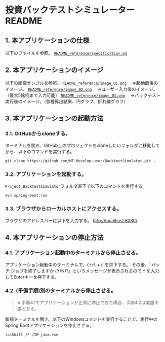 # 投資バックテストシミュレーター README

## 1. 本アプリケーションの仕様

以下のファイルを参照。
[`README_reference/specification.md`](README_reference/specification.md)

## 2. 本アプリケーションのイメージ

以下の画像サンプルを参照。
[`README_reference/image_01.png`](README_reference/image_01.png)
　⇒起動直後のイメージ。
[`README_reference/image_02.png`](README_reference/image_02.png)
　⇒ユーザー入力後のイメージ。（最大5銘柄まで入力可能）
[`README_reference/image_03.png`](README_reference/image_03.png)
　⇒バックテスト実行後のイメージ。（各種算出結果、円グラフ、折れ線グラフ）

## 3. 本アプリケーションの起動方法

### 3.1. GitHubからcloneする。

ターミナルを開き、GitHub上のプロジェクトをcloneしたいフォルダに移動してから、以下のコマンドを実行する。
```sh
git clone https://github.com/MT-develop-user/BacktestSimulator.git .
```

### 3.2. アプリケーションを起動する。

`Project_BacktestSimulator`フォルダ直下で以下のコマンドを実行する。
```sh
mvn spring-boot:run
```

### 3.3. ブラウザからローカルホストにアクセスする。

ブラウザのアドレスバーに以下を入力する。
<http://localhost:8080/>

## 4. 本アプリケーションの停止方法

### 4.1. アプリケーション起動中のターミナルから停止させる。

アプリケーション起動中のターミナルで、`Ctrl` + `C` を押下する。
その後、「バッチ ジョブを終了しますか (Y/N)?」というメッセージが表示されるので `Y` を入力してEnterキーを押下する。

### 4.2. (予備手順)別のターミナルから停止させる。

> ※ 手順4.1でアプリケーションが正常に停止できた場合、手順4.2は実施不要となる。

新規ターミナルを開き、以下のWindowsコマンドを実行することで、実行中のSpring Bootアプリケーションを停止させる。
```sh
taskkill /F /IM java.exe
```
